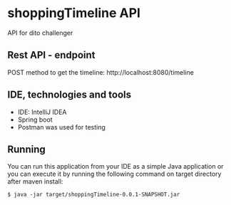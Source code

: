 # shoppingTimeline API
API for dito challenger

## Rest API - endpoint
  POST method to get the timeline: http://localhost:8080/timeline


## IDE, technologies and tools                  
  - IDE: IntelliJ IDEA
  - Spring boot
  - Postman was used for testing
  
## Running
  You can run this application from your IDE as a simple Java application or you can execute it by running the following command on target directory after maven install:
  
    $ java -jar target/shoppingTimeline-0.0.1-SNAPSHOT.jar
  
  

